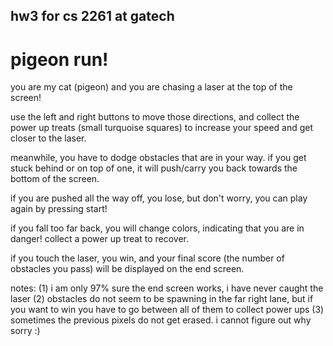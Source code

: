 ## hw3 for cs 2261 at gatech 
# pigeon run!

you are my cat (pigeon) and you are chasing a laser at the top of the screen!

use the left and right buttons to move those directions, and collect the power up treats (small turquoise squares) to increase your speed and get closer to the laser.

meanwhile, you have to dodge obstacles that are in your way. if you get stuck behind or on top of one, it will push/carry you back towards the bottom of the screen. 

if you are pushed all the way off, you lose, but don't worry, you can play again by pressing start!

if you fall too far back, you will change colors, indicating that you are in danger! collect a power up treat to recover. 

if you touch the laser, you win, and your final score (the number of obstacles you pass) will be displayed on the end screen.

notes:
(1) i am only 97% sure the end screen works, i have never caught the laser
(2) obstacles do not seem to be spawning in the far right lane, but if you want to win you have to go between all of them to collect power ups
(3) sometimes the previous pixels do not get erased. i cannot figure out why sorry :)

